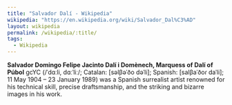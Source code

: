 ```yaml
---
title: "Salvador Dalí - Wikipedia"
wikipedia: "https://en.wikipedia.org/wiki/Salvador_Dal%C3%AD"
layout: wikipedia
permalink: /wikipedia/:title/
tags:
  - Wikipedia
---
```

**Salvador Domingo Felipe Jacinto Dalí i Domènech, Marquess of Dalí of Púbol** gcYC (/ˈdɑːli, dɑːˈliː/; Catalan: [səlβəˈðo dəˈli]; Spanish: [salβaˈðoɾ daˈli]; 11 May 1904 – 23 January 1989) was a Spanish surrealist artist renowned for his technical skill, precise draftsmanship, and the striking and bizarre images in his work.
